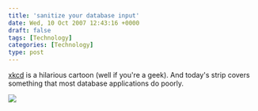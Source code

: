 ```yaml
---
title: 'sanitize your database input'
date: Wed, 10 Oct 2007 12:43:16 +0000
draft: false
tags: [Technology]
categories: [Technology]
type: post
---
```


[xkcd](http://www.xkcd.com/) is a hilarious cartoon (well if you're a geek). And today's strip covers something that most database applications do poorly.

[![](http://imgs.xkcd.com/comics/exploits_of_a_mom.png)](http://xkcd.com/327/)